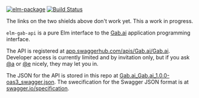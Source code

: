 [![elm-package](https://img.shields.io/badge/elm-1.0.0-blue.svg)](http://package.elm-lang.org/packages/billstclair/elm-gab-api/latest)
[![Build Status](https://travis-ci.org/billstclair/elm-gab-api.svg?branch=master)](https://travis-ci.org/billstclair/elm-gab-api)

The links on the two shields above don't work yet. This a work in progress.

`elm-gab-api` is a pure Elm interface to the [Gab.ai](https://gab.ai/) application programming interface.

The API is registered at [app.swaggerhub.com/apis/Gab.ai/Gab.ai](https://app.swaggerhub.com/apis/Gab.ai/Gab.ai/). Developer access is currently limited and by invitation only, but if you ask [@a](https://gab.ai/a) or [@e](https://gab.ai/e) nicely, they may let you in.

The JSON for the API is stored in this repo at [Gab.ai_Gab.ai_1.0.0-oas3_swagger.json](Gab.ai_Gab.ai_1.0.0-oas3_swagger.json). The swecification for the Swagger JSON format is at [swagger.io/specification](https://swagger.io/specification/).
